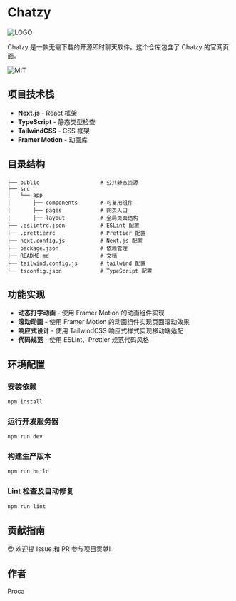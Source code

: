 # Chatzy

![LOGO](https://i0.imgs.ovh/2023/11/02/AqNEO.png)

Chatzy 是一款无需下载的开源即时聊天软件。这个仓库包含了 Chatzy 的官网页面。

![MIT](https://img.shields.io/badge/License-MIT-yellow.svg)

## 项目技术栈

- **Next.js** - React 框架
- **TypeScript** - 静态类型检查
- **TailwindCSS** - CSS 框架
- **Framer Motion** - 动画库

## 目录结构

```
├── public                   # 公共静态资源
├── src
│   └── app
│       ├── components       # 可复用组件
|       ├── pages            # 网页入口
|       ├── layout           # 全局页面结构
├── .eslintrc.json           # ESLint 配置
├── .prettierrc              # Prettier 配置
├── next.config.js           # Next.js 配置
├── package.json             # 依赖管理
├── README.md                # 文档
├── tailwind.config.js       # tailwind 配置
└── tsconfig.json            # TypeScript 配置
```

## 功能实现

- **动态打字动画** - 使用 Framer Motion 的动画组件实现
- **滚动动画** - 使用 Framer Motion 的动画组件实现页面滚动效果
- **响应式设计** - 使用 TailwindCSS 响应式样式实现移动端适配
- **代码规范** - 使用 ESLint、Prettier 规范代码风格

## 环境配置

### 安装依赖

```bash
npm install
```

### 运行开发服务器

```bash
npm run dev
```

### 构建生产版本

```bash
npm run build
```

### Lint 检查及自动修复

```bash
npm run lint
```

## 贡献指南

😍 欢迎提 Issue 和 PR 参与项目贡献!

## 作者

Proca
